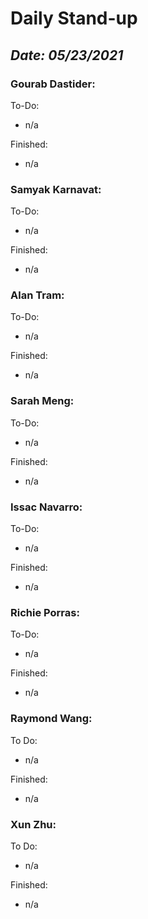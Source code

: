 # Daily Stand-up
## _Date: 05/23/2021_

### Gourab Dastider:
To-Do:
- n/a



Finished:
- n/a





### Samyak Karnavat:
To-Do:
- n/a


Finished:
- n/a



### Alan Tram:
To-Do: 
- n/a





Finished:
- n/a



### Sarah Meng:
To-Do:
- n/a


Finished:
- n/a





### Issac Navarro:
To-Do:
- n/a

Finished:
- n/a




### Richie Porras:
To-Do:
- n/a

Finished:
- n/a



### Raymond Wang:
To Do:
- n/a

Finished:
- n/a



### Xun Zhu:
To Do:

- n/a


Finished:
- n/a